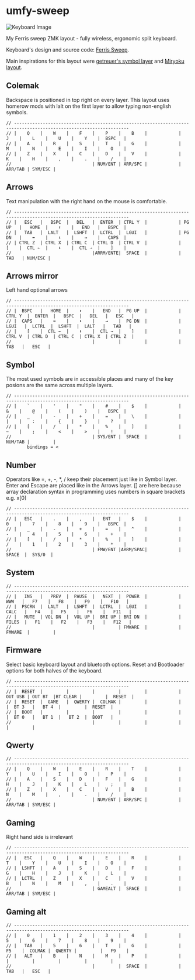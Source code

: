 # umfy-sweep
 
![Keyboard Image](./images/keyboard.jpg?raw=true "keyboard")

My Ferris sweep ZMK layout - fully wireless, ergonomic split keyboard.


Keyboard's design and source code: [Ferris Sweep](https://github.com/davidphilipbarr/Sweep).

Main inspirations for this layout were [getreuer's symbol layer](https://getreuer.info/posts/keyboards/symbol-layer/index.html#my-symbol-layer) and [Miryoku layout](https://github.com/manna-harbour/miryoku).

## Colemak
Backspace is positioned in top right on every layer.
This layout uses homerow mods with lalt on the first layer to allow typing non-english symbols.

```
// ------------------------------------------------------------------------------------------------------------------
// |    Q    |    W    |    F    |    P    |    B    |            |    J    |    L    |    U    |    Y    |  BSPC   |
// |    A    |    R    |    S    |    T    |    G    |            |    M    |    N    |    E    |    I    |    O    |
// |    Z    |    X    |    C    |    D    |    V    |            |    K    |    H    |    ,    |    .    |    /    |
//                               | NUM/ENT | ARR/SPC |            | ARR/TAB | SYM/ESC |
```
## Arrows
Text manipulation with the right hand on the mouse is comfortable.
```
// ------------------------------------------------------------------------------------------------------------------
// |   ESC   |   BSPC  |   DEL   |  ENTER  | CTRL Y  |            | PG UP   |   HOME  |    ⬆    |   END   |   BSPC  |
// |   TAB   |  LALT   |  LSHFT  |  LCTRL  |  LGUI   |            | PG DN   |    ⬅    |    ⬇    |    →    |   CAPS  |
// | CTRL Z  | CTRL X  | CTRL C  | CTRL D  | CTRL V  |            |    [    |  CTL ←  |    ⬇    |  CTL →  |    ]    |
//                               |ARRM/ENTE|  SPACE  |            |   TAB   | NUM/ESC |
```
## Arrows mirror
Left hand optional arrows
```
// ------------------------------------------------------------------------------------------------------------------
// |  BSPC   |   HOME  |    ⬆    |   END   |  PG UP  |            | CTRL Y  |  ENTER  |   BSPC  |   DEL   |   ESC   |
// |  CAPS   |    ⬅    |    ⬇    |    →    |  PG DN  |            |  LGUI   |  LCTRL  |  LSHFT  |  LALT   |   TAB   |
// |    [    |  CTL ←  |    ⬇    |  CTL →  |    ]    |            | CTRL V  | CTRL D  | CTRL C  | CTRL X  | CTRL Z  |
//                               |         |         |            |   TAB   |   ESC   |
```
## Symbol
The most used symbols are in accessible places and many of the key posions are the same across multiple layers.
```		
// ------------------------------------------------------------------------------------------------------------------
// |    `    |    '    |    "    |    #    |    $    |            |    &    |    @    |    (    |    )    |   BSPC  |
// |    _    |    -    |    +    |    =    |    \    |            |    |    |    :    |    {    |    }    |    ?    |
// |    [    |    /    |    *    |    %    |    ]    |            |    ~    |    ;    |    <    |    >    |    !    |
//                               | SYS/ENT |  SPACE  |            | NUM/TAB |         | 
		bindings = <
```
## Number
Operators like =, +, -, *, / keep their placement just like in Symbol layer.
Enter and Escape are placed like in the Arrows layer.
[] are here because array declaration syntax in programming uses numbers in square brackets e.g. x[0]
```	
// ------------------------------------------------------------------------------------------------------------------
// |   ESC   |    .    |    ,    |   ENT   |    $    |            |    0    |    7    |    8    |    9    |   BSPC  |
// |    _    |    -    |    +    |    =    |    ^    |            |    -    |    4    |    5    |    6    |    +    |
// |    [    |    /    |    *    |    %    |    ]    |            |    /    |    1    |    2    |    3    |    *    |
//                               | FMW/ENT |ARRM/SPAC|            |  SPACE  |  SYS/0  |
```
## System
```       
// ------------------------------------------------------------------------------------------------------------------
// |   INS   |   PREV  |  PAUSE  |   NEXT  |  POWER  |            |   WWW   |   F7    |   F8    |   F9    |   F10   |
// |  PSCRN  |  LALT   |  LSHFT  |  LCTRL  |  LGUI   |            |  CALC   |   F4    |   F5    |   F6    |   F11   |
// |   MUTE  | VOL DN  |  VOL UP |  BRI UP | BRI DN  |            |  FILES  |   F1    |   F2    |   F3    |   F12   |
//                               |         | FMWARE  |            | FMWARE  |         |
```
## Firmware
Select basic keyboard layout and bluetooth options. Reset and Bootloader options for both halves of the keyboard.
```
// ------------------------------------------------------------------------------------------------------------------
// |  RESET  |         |         |         |         |            | OUT USB | OUT BT  |BT CLEAR |         |  RESET  |
// |  RESET  |  GAME   |  QWERTY |  COLMAK |         |            |         |  BT 3   |   BT 4  |         |  RESET  |
// |  BOOT   |         |         |         |         |            |         |  BT 0   |   BT 1  |   BT 2  |  BOOT   |
//                               |         |         |            |         |         |
```

## Qwerty
```
// ------------------------------------------------------------------------------------------------------------------
// |    Q    |    W    |    E    |    R    |    T    |            |    Y    |    U    |    I    |    O    |    P    |
// |    A    |    S    |    D    |    F    |    G    |            |    H    |    J    |    K    |    L    |    ;    |
// |    Z    |    X    |    C    |    V    |    B    |            |    N    |    M    |    ,    |    .    |    /    |
//                               | NUM/ENT | ARR/SPC |            | ARR/TAB | SYM/ESC |
```
## Gaming
Right hand side is irrelevant
```
// ------------------------------------------------------------------------------------------------------------------
// |   ESC   |    Q    |    W    |    E    |    R    |            |    T    |    Y    |    U    |    I    |    O    |
// |  LSHFT  |    A    |    S    |    D    |    F    |            |    G    |    H    |    J    |    K    |    L    |
// |  LCTRL  |    Z    |    X    |    C    |    V    |            |    B    |    N    |    M    |    ,    |    .    |
//                               | GAMEALT |  SPACE  |            | ARR/TAB | SYM/ESC |
```
## Gaming alt
```
// ------------------------------------------------------------------------------------------------------------------
// |    0    |    1    |    2    |    3    |    4    |            |    5    |    6    |    7    |    8    |    9    |
// |   TAB   |    5    |    6    |    T    |    G    |            |   F5    |  COLMAK |  QWERTY |         |   F9    |
// |   ALT   |    B    |    N    |    M    |    P    |            |         |         |         |         |         |
//                               |         |  SPACE  |            |   TAB   |   ESC   |
```
